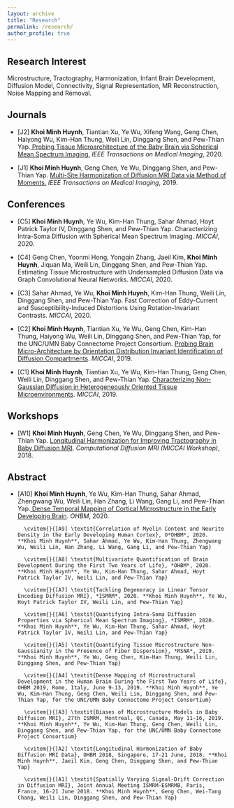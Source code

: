 ```yaml
---
layout: archive
title: "Research"
permalink: /research/
author_profile: true
---
```


<script>
function showhide(id) {
  var e = document.getElementById(id);
  e.style.display = (e.style.display == 'block') ? 'none' : 'block';
}  
</script>

## Research Interest

Microstructure, Tractography, Harmonization, Infant Brain Development, Diffusion Model, Connectivity, Signal Representation, MR Reconstruction, Noise Mapping and Removal.

## Journals

- [J2] **Khoi Minh Huynh**, Tiantian Xu, Ye Wu, Xifeng Wang, Geng Chen, Haiyong Wu, Kim-Han Thung, Weili Lin, Dinggang Shen, and Pew-Thian Yap.<a href="https://www.doi.org/10.1109/TMI.2020.3001175" target="_blank"> Probing Tissue Microarchitecture of the Baby Brain via Spherical Mean Spectrum Imaging.</a> *IEEE Transactions on Medical Imaging*, 2020. 

- [J1] **Khoi Minh Huynh**, Geng Chen, Ye Wu, Dinggang Shen, and Pew-Thian Yap. <a href="https://www.doi.org/10.1109/TMI.2019.2895020" target="_blank"> Multi-Site Harmonization of Diffusion MRI Data via Method of Moments.</a> *IEEE Transactions on Medical Imaging*, 2019. 

## Conferences
- [C5] **Khoi Minh Huynh**, Ye Wu, Kim-Han Thung, Sahar Ahmad, Hoyt Patrick Taylor IV, Dinggang Shen, and Pew-Thian Yap. Characterizing Intra-Soma Diffusion with Spherical Mean Spectrum Imaging. *MICCAI*, 2020.
		
- [C4] Geng Chen, Yoonmi Hong, Yongqin Zhang, Jaeil Kim, **Khoi Minh Huynh**, Jiquan Ma, Weili Lin, Dinggang Shen, and Pew-Thian Yap. Estimating Tissue Microstructure with Undersampled Diffusion Data via Graph Convolutional Neural Networks. *MICCAI*, 2020.
		
- [C3] Sahar Ahmad, Ye Wu, **Khoi Minh Huynh**, Kim-Han Thung, Weili Lin, Dinggang Shen, and Pew-Thian Yap. Fast Correction of Eddy-Current and Susceptibility-Induced Distortions Using Rotation-Invariant Contrasts. *MICCAI*, 2020. 
				
- [C2] **Khoi Minh Huynh**, Tiantian Xu, Ye Wu, Geng Chen, Kim-Han Thung, Haiyong Wu, Weili Lin, Dinggang Shen, and Pew-Thian Yap, for the UNC/UMN Baby Connectome Project Consortium. <a href="https://doi.org/10.1007/978-3-030-32248-9_61" target="_blank">Probing Brain Micro-Architecture by Orientation Distribution Invariant Identification of Diffusion Compartments</a>. *MICCAI*, 2019. 
		
- [C1] **Khoi Minh Huynh**, Tiantian Xu, Ye Wu, Kim-Han Thung, Geng Chen, Weili Lin, Dinggang Shen, and Pew-Thian Yap. <a href="https://doi.org/10.1007/978-3-030-32248-9_62" target="_blank">Characterizing Non-Gaussian Diffusion in Heterogeneously Oriented Tissue Microenvironments</a>. *MICCAI*, 2019.

## Workshops
- [W1] **Khoi Minh Huynh**, Geng Chen, Ye Wu, Dinggang Shen, and Pew-Thian Yap. <a href="https://doi.org/10.1007/978-3-030-05831-9_15" target="_blank"> Longitudinal Harmonization for Improving Tractography in Baby Diffusion MRI</a>. *Computational Diffusion MRI (MICCAI Workshop)*, 2018.

## Abstract

- [A10] **Khoi Minh Huynh**, Ye Wu, Kim-Han Thung, Sahar Ahmad, Zhengwang Wu, Weili Lin, Han Zhang, Li Wang, Gang Li, and Pew-Thian Yap.<a href="../files/CorticalMappingOHBMPoster.pdf" target="_blank"> Dense Temporal Mapping of Cortical Microstructure in the Early Developing Brain</a>. *OHBM*, 2020.
		
		\cvitem{}{[A9] \textit{Correlation of Myelin Content and Neurite Density in the Early Developing Human Cortex}, O*OHBM*, 2020. **Khoi Minh Huynh**, Sahar Ahmad, Ye Wu, Kim-Han Thung, Zhengwang Wu, Weili Lin, Han Zhang, Li Wang, Gang Li, and Pew-Thian Yap}
		
		\cvitem{}{[A8] \textit{Multivariate Quantification of Brain Development During the First Two Years of Life}, *OHBM*, 2020. **Khoi Minh Huynh**, Ye Wu, Kim-Han Thung, Sahar Ahmad, Hoyt Patrick Taylor IV, Weili Lin, and Pew-Thian Yap}
		
		\cvitem{}{[A7] \textit{Tackling Degeneracy in Linear Tensor Encoding Diffusion MRI}, *ISMRM*, 2020. **Khoi Minh Huynh**, Ye Wu, Hoyt Patrick Taylor IV, Weili Lin, and Pew-Thian Yap}
		
		\cvitem{}{[A6] \textit{Quantifying Intra-Soma Diffusion Properties via Spherical Mean Spectrum Imaging}, *ISMRM*, 2020. **Khoi Minh Huynh**, Ye Wu, Kim-Han Thung, Sahar Ahmad, Hoyt Patrick Taylor IV, Weili Lin, and Pew-Thian Yap}
		
		\cvitem{}{[A5] \textit{Quantifying Tissue Microstructure Non-Gaussianity in the Presence of Fiber Dispersion}, *RSNA*, 2019. **Khoi Minh Huynh**, Ye Wu, Geng Chen, Kim-Han Thung, Weili Lin, Dinggang Shen, and Pew-Thian Yap}
		
		\cvitem{}{[A4] \textit{Dense Mapping of Microstructural Development in the Human Brain During the First Two Years of Life}, OHBM 2019, Rome, Italy, June 9-13, 2019. **Khoi Minh Huynh**, Ye Wu, Kim-Han Thung, Geng Chen, Weili Lin, Dinggang Shen, and Pew-Thian Yap, for the UNC/UMN Baby Connectome Project Consortium}
		
		\cvitem{}{[A3] \textit{Biases of Microstructure Models in Baby Diffusion MRI}, 27th ISMRM, Montreal, QC, Canada, May 11-16, 2019. **Khoi Minh Huynh**, Ye Wu, Kim-Han Thung, Geng Chen, Weili Lin, Dinggang Shen, and Pew-Thian Yap, for the UNC/UMN Baby Connectome Project Consortium}
		
		\cvitem{}{[A2] \textit{Longitudinal Harmonization of Baby Diffusion MRI Data}, OHBM 2018, Singapore, 17-21 June, 2018. **Khoi Minh Huynh**, Jaeil Kim, Geng Chen, Dinggang Shen, and Pew-Thian Yap}
		
		\cvitem{}{[A1] \textit{Spatially Varying Signal-Drift Correction in Diffusion MRI}, Joint Annual Meeting ISMRM-ESMRMB, Paris, France, 16-21 June 2018. **Khoi Minh Huynh**, Geng Chen, Wei-Tang Chang, Weili Lin, Dinggang Shen, and Pew-Thian Yap}